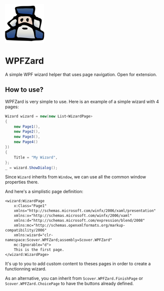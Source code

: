 ![WPFZard logo](wizard.png)
 
 # WPFZard

A simple WPF wizard helper that uses page navigation. Open for extension.

## How to use?

WPFZard is very simple to use. Here is an example of a simple wizard with 4 pages:

```csharp
Wizard wizard = new(new List<WizardPage>
{
    new Page1(),
    new Page2(),
    new Page3(),
    new Page4()
})
{
    Title = "My Wizard",
};
_ = wizard.ShowDialog();
```
Since ``Wizard`` inherits from ``Window``, we can use all the common window properties there.

And here's a simplistic page definition:

```xaml
<wizard:WizardPage
    x:Class="Page1"
    xmlns="http://schemas.microsoft.com/winfx/2006/xaml/presentation"
    xmlns:x="http://schemas.microsoft.com/winfx/2006/xaml"
    xmlns:d="http://schemas.microsoft.com/expression/blend/2008"
    xmlns:mc="http://schemas.openxmlformats.org/markup-compatibility/2006"
    xmlns:wizard="clr-namespace:Scover.WPFZard;assembly=Scover.WPFZard"
    mc:Ignorable="d">
    This is the first page.
</wizard:WizardPage>
```

It's up to you to add custom content to theses pages in order to create a functionning wizard.

As an alternative, you can inherit from ``Scover.WPFZard.FinishPage`` or ``Scover.WPFZard.ChoicePage`` to have the buttons already defined.
